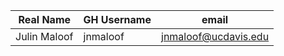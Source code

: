 Real Name     |      GH Username |      email
--------------|------------------|---------------------
Julin Maloof  | jnmaloof         | jnmaloof@ucdavis.edu
